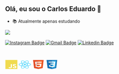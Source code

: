 ## Olá, eu sou o Carlos Eduardo 👋

- 📚 Atualmente apenas estudando

<div>
  
  <a href="https://github.com/CarlosEduardoVdeOliveira">
   <img height="180em" src="https://github-readme-stats.vercel.app/api/top-langs/?username=CarlosEduardoVdeOliveira&layout=compact&langs_count=7&theme=algolia"/>
    </div>

  
[![Instagram Badge](https://img.shields.io/badge/-@carlos_eduardo_1_1-6633cc?style=flat-square&labelColor=6633cc&logo=instagram&logoColor=white&link=https://www.instagram.com/carlos_eduardo_1_1/)](https://www.instagram.com/carlos_eduardo_1_1/)
[![Gmail Badge](https://img.shields.io/badge/-vieiradeoliveira70@gmail.com-6633cc?style=flat-square&logo=Gmail&logoColor=white&link=mailto:vieiradeoliveira70@gmail.com)](mailto:vieiradeoliveira70@gmail.com) [![Linkedin Badge](https://img.shields.io/badge/-Carlos%20Eduardo-6633cc?style=flat-square&logo=Linkedin&logoColor=white&link=https://www.linkedin.com/in/carloseduardovdeoliveira/)](https://www.linkedin.com/in/carloseduardovdeoliveira/)  
  <br>
<div style="display: inline_block"><br>
  <img align="center" alt="carlos-Js" height="30" width="40" src="https://raw.githubusercontent.com/devicons/devicon/master/icons/javascript/javascript-plain.svg">
  <img align="center" alt="carlos-React" height="30" width="40" src="https://raw.githubusercontent.com/devicons/devicon/master/icons/react/react-original.svg">
  <img align="center" alt="carlos-HTML" height="30" width="40" src="https://raw.githubusercontent.com/devicons/devicon/master/icons/html5/html5-original.svg">
  <img align="center" alt="carlos-CSS" height="30" width="40" src="https://raw.githubusercontent.com/devicons/devicon/master/icons/css3/css3-original.svg">
  
</div>

